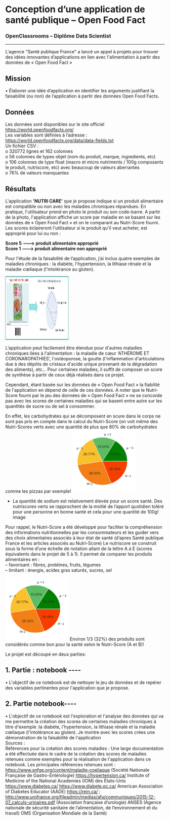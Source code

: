 # Conception d’une application de santé publique – Open Food Fact
### OpenClassrooms – Diplôme Data Scientist
---

L'agence "Santé publique France" a lancé un appel à projets pour trouver des idées innovantes d’applications en lien avec l'alimentation à partir des données de « Open Food Fact »
## Mission  
• Élaborer une idée d’application en identifier les arguments justifiant la faisabilité (ou non) de l’application à partir des données Open Food Facts.
## Données
Les données sont disponibles sur le site officiel https://world.openfoodfacts.org/   
Les variables sont définies à l’adresse : https://world.openfoodfacts.org/data/data-fields.txt     
Un fichier CSV :  
o	320772 lignes et 162 colonnes     
o	56 colonnes de types objet (nom du produit, marque, ingredients, etc)     
o	106 colonnes de type float (macro et micro nutriments / 100g composants le produit, nutriscore, etc) avec beaucoup de valeurs aberrantes      
o	76% de valeurs manquantes       

## Résultats 
L'application **'NUTRI CARE'** que je propose indique si un produit alimentaire est compatible ou non avec les maladies chroniques répandues. En pratique, l'utilisateur prend en photo le produit ou son code-barre. A partir de la photo, l'application affiche un score par maladie en se basant sur les données de « Open Food Fact » et on le comparant au Nutri-Score fourni. Les scores éclaireront l'utilisateur si le produit qu'il veut acheter, est approprié pour lui ou non :

**Score 5 ---> produit alimentaire approprié     
Score 1 ---> produit alimentaire non approprié**

Pour l'étude de la faisabilité de l’application, j’ai inclus quatre exemples de maladies chroniques : la diabète, l'hypertension, la lithiase rénale et la maladie cœliaque (l'intolérance au gluten).  

<img src="https://github.com/MayChoueib/Projet-Conception-d-une-application-de-sante-publique-Open-Food-Fact-/blob/main/app-Nutri-care.jpg" width="200" height="200" />

L’application peut facilement être étendue pour d'autres maladies chroniques liées à l'alimentation : la maladie de cœur ‘ATHÉROME ET CORONAROPATHIES’, l'ostéoporose, la goutte (l'inflammation d'articulations due à des dépôts de cristaux d'acide urique provenant de la dégradation des aliments), etc... Pour certaines maladies, il suffit de composer un score de synthèse à partir de ceux déjà réalisés dans ce projet.   
 
Cependant, étant basée sur les données de « Open Food Fact » la fiabilité de l'application en dépend de celle de ces données. A noter que le Nutri-Score fourni par le jeu des données de « Open Food Fact » ne se concorde pas avec les scores de certaines maladies qui se basent entre autre sur les quantités de sucre ou de sel à consommer.    

En effet, les carbohydrates qui se décomposent en scure dans le corps ne sont pas pris en compte dans le calcul du Nutri-Score (on voit même des Nutri-Scores verts avec une quantité de plus que 80% de carbohydrates comme les pizzas par exemple!
<img src="https://github.com/MayChoueib/Projet-Conception-d-une-application-de-sante-publique-Open-Food-Fact-/blob/main/distribution-nutriscore-aliments.jpg" width="200" height="200" />

-	La quantité de sodium est relativement élevée pour un score santé. Des nutriscores verts se rapprochent de la moitié de l’apport quotidien toléré pour une personne en bonne santé et cela pour une quantité de 100g! image

Pour rappel, le Nutri-Score a été développé pour faciliter la compréhension des informations nutritionnelles par les consommateurs et les guider vers des choix alimentaires associés à leur état de santé (d’apres Santé publique France et les articles associés au Nutri-Score)
Le nutriscore se construit sous la forme d’une échelle de notation allant de la lettre A à E (scores équivalents dans le projet de 5 à 1). Il permet de comparer les produits alimentaires en :   
– favorisant : fibres, protéines, fruits, légumes  
– limitant  : énergie, acides gras saturés, sucres, sel      

<img src="https://github.com/MayChoueib/Projet-Conception-d-une-application-de-sante-publique-Open-Food-Fact-/blob/main/distribution-nutriscore-aliments.jpg" width="200" height="200" />
Environ 1/3 (32%) des produits sont considérés comme bon pour la santé selon le Nutri-Score (A et B)!    


Le projet est découpé en deux parties:   
## 1. Partie   : notebook ----
• L'objectif de ce notebook est de nettoyer le jeu de données et de repérer des variables pertinentes pour l'application que je propose.   
## 2. Partie notebook----
• L'objectif de ce notebook est l'exploration et l'analyse des données qui va me permettre la création des scores de certaines maladies chroniques à titre d'exemple :la  diabète, l'hypertension, la lithiase rénale et la maladie cœliaque (l'intolérance au gluten). Je montre avec les scores crées une démonstration de la faisabilité de l'application	 
Sources :    
Références pour la création des scores maladies : Une large documentation a été effectuée dans le cadre de la création des scores de maladies retenues comme exemples pour la réalisation de l'application dans ce notebook. Les principales références retenues sont :
https://www.snfge.org/content/maladie-coeliaque (Société Nationale Française de Gastro-Entérologie)
https://hypertension.ca/
Institute of Medicine of the National Academies (IOM) des États-Unis
https://www.diabetes.ca/ https://www.diabete.qc.ca/ American Association of Diabetes Educator (AADE)
https://rein.ca/ ; http://www.urofrance.org/fileadmin/medias/afu/communiques/2015-12-07_calculs-urinaires.pdf (Association française d’urologie)
ANSES (Agence nationale de sécurité sanitaire de l’alimentation, de l’environnement et du travail) OMS (Organisation Mondiale de la Santé)

